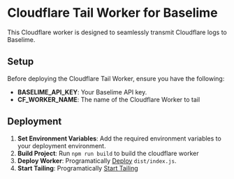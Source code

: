 # Cloudflare Tail Worker for Baselime

This Cloudflare worker is designed to seamlessly transmit Cloudflare logs to Baselime.

## Setup

Before deploying the Cloudflare Tail Worker, ensure you have the following:

- **BASELIME_API_KEY**: Your Baselime API key.
- **CF_WORKER_NAME**: The name of the Cloudflare Worker to tail

## Deployment

1. **Set Environment Variables**: Add the required environment variables to your deployment environment.
2. **Build Project**: Run `npm run build` to build the cloudflare worker
3. **Deploy Worker**: Programatically [Deploy](https://developers.cloudflare.com/api/operations/worker-script-put-content) `dist/index.js`. 
4. **Start Tailing**: Programatically [Start Tailing](https://developers.cloudflare.com/api/operations/worker-tail-logs-start-tail)
